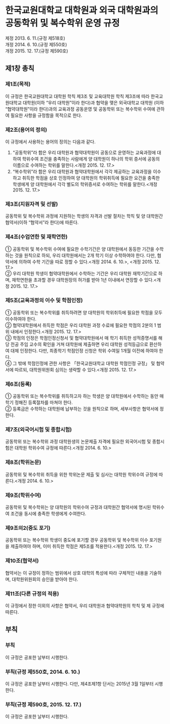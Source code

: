 # 한국교원대학교 대학원과 외국 대학원과의 공동학위 및 복수학위 운영 규정

제정 2013. 6. 11.(규정 제518호)  
개정 2014. 6. 10.(규정 제550호)  
개정 2015. 12. 17.(규정 제590호)

## 제1창 총칙

### 제1조(목적)

이 규정은 한국교원대학교 대학원 학칙 제3조 및 교육대학원 학칙 제3조에 따라 한국교원대학교 대학원(이하 “우리 대학원”이라 한다)과 협약을 맺은 외국대학교 대학원 (이하 “협약대학원”이라 한다)과의 교육과정 공동운영 및 공동학위 또는 복수학위 수여에 관하여 필요한 사항을 규정함을 목적으로 한다.

### 제2조(용어의 정의)

이 규정에서 사용하는 용어의 정의는 다음과 같다.

1. “공동학위”라 함은 우리 대학원과 협약대학원이 공동으로 운영하는 교육과정에 대하여 학위수여 조건을 충족하는 사람에게 양 대학원이 하나의 학위 증서에 공동의 이름으로 수여하는 학위를 말한다.<개정 2015. 12. 17.>
2. “복수학위”라 함은 우리 대학원과 협약대학원에서 각각 제공하는 교육과정을 이수하고 취득한 학점을 상호 인정하여 양 대학원의 학위취득에 필요한 요건을 충족한 학생에게 양 대학원에서 각각 별도의 학위증서로 수여하는 학위를 말한다.<개정 2015. 12. 17.>

### 제3조(지원자격 및 선발)

공동학위 및 복수학위 과정에 지원하는 학생의 자격과 선발 절차는 학칙 및 양 대학원간 협약서(이하 “협약서”라 한다)에 따른다.

### 제4조(수업연한 및 재학연한)

① 공동학위 및 복수학위 수여에 필요한 수학기간은 양 대학원에서 동등한 기간을 수학하는 것을 원칙으로 하되, 우리 대학원에서는 2개 학기 이상 수학하여야 한다. 다만, 협약서에 의하여 수학 기간을 따로 정할 수 있다.<개정 2014. 6. 10.>, <개정 2015. 12. 17.>  
② 우리 대학원 학생이 협약대학원에서 수학하는 기간은 우리 대학원 재학기간으로 하며, 재학연한을 초과할 경우 대학원장의 허가를 받아 1년 이내에서 연장할 수 있다.<개정 2015. 12. 17.>

### 제5조(교육과정의 이수 및 학점인정)

① 공동학위 또는 복수학위를 취득하려면 양 대학원의 학위취득에 필요한 학점을 모두 이수하여야 한다.  
② 협약대학원에서 취득한 학점은 우리 대학원 과정 수료에 필요한 학점의 2분의 1 범위 내에서 인정한다.<개정 2015. 12. 17.>  
③ 학점의 인정은 학점인정신청서 및 협약대학원에서 매 학기 취득한 성적증명서를 해당 전공 주임 교수의 확인을 거쳐 대학원에 제출하면 우리 대학원 성적등급으로 환산하여 대체 인정한다. 다만, 최종학기 학점인정 신청은 학위 수여일 1개월 이전에 하여야 한다.  
④ 그 밖에 학점인정에 관한 사항은 「한국교원대학교 대학원 학점인정 규정」 및 협약서에 따르되, 대학원위원회 심의는 생략할 수 있다.<개정 2015. 12. 17.>

### 제6조(등록)

① 공동학위 또는 복수학위를 취득하고자 하는 학생은 양 대학원에서 수학하는 동안 매 학기 정해진 등록절차를 마쳐야 한다.  
② 등록금은 수학하는 대학원에 납부하는 것을 원칙으로 하며, 세부사항은 협약서에 정한다.

### 제7조(외국어시험 및 종합시험)

공동학위 또는 복수학위 과정 대학원생의 논문제출 자격에 필요한 외국어시험 및 종합시험은 대학원 학위수여 규정에 따른다.<개정 2014. 6. 10.>

### 제8조(학위논문)

공동학위 및 복수학위 취득을 위한 학위논문 제출 및 심사는 대학원 학위수여 규정에 따른다.<개정 2014. 6. 10.>

### 제9조(학위수여)

공동학위 및 복수학위는 양 대학원의 학위수여 규정과 대학원간 협약서에 명시된 학위수여 조건을 동시에 충족한 학생에게 수여한다.

### 제9조의2(중도 포기)

공동학위 또는 복수학위 학생이 중도에 포기할 경우 공동학위 및 복수학위 이수 포기원을 제출하여야 하며, 이미 취득한 학점은 제5조를 적용한다.<개정 2015. 12. 17.>

### 제10조(협약서)

협약서는 이 규정이 정하는 범위에서 상호 대학의 특성에 따라 구체적인 내용을 기술하며, 대학원위원회의 승인을 받아야 한다.

### 제11조(다른 규정의 적용)

이 규정에서 정한 이외의 사항은 협약서, 우리 대학원과 협약대학원의 학칙 및 제 규정에 따른다.

## 부칙

### 부칙

이 규정은 공포한 날부터 시행한다.

### 부칙(규정 제550호, 2014. 6. 10.)

이 규정은 공포한 날부터 시행한다. 다만, 제4조제1항 단서는 2015년 3월 1일부터 시행한다.

### 부칙(규정 제590호, 2015. 12. 17.)

이 규정은 공포한 날부터 시행한다.
